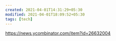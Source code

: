 ```yaml
---
created: 2021-04-01T14:31:29+05:30
modified: 2021-04-01T18:09:52+05:30
tags: [tech]
---
```


https://news.ycombinator.com/item?id=26632004

